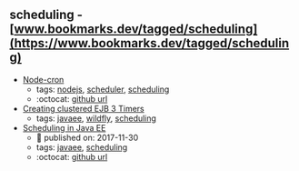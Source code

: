 scheduling - [www.bookmarks.dev/tagged/scheduling](https://www.bookmarks.dev/tagged/scheduling)
---
* [Node-cron](http://merencia.github.io/node-cron/)
    * tags: [nodejs](../tagged/nodejs.md), [scheduler](../tagged/scheduler.md), [scheduling](../tagged/scheduling.md)
    * :octocat: [github url](https://github.com/merencia/node-cron)
* [Creating clustered EJB 3 Timers ](http://www.mastertheboss.com/jboss-server/wildfly-8/creating-clustered-ejb-3-timers)
    * tags: [javaee](../tagged/javaee.md), [wildfly](../tagged/wildfly.md), [scheduling](../tagged/scheduling.md)
* [Scheduling in Java EE](https://www.baeldung.com/scheduling-in-java-enterprise-edition)
    * :calendar: published on: 2017-11-30
    * tags: [javaee](../tagged/javaee.md), [scheduling](../tagged/scheduling.md)
    * :octocat: [github url](https://github.com/eugenp/tutorials/tree/master/jee-7)
